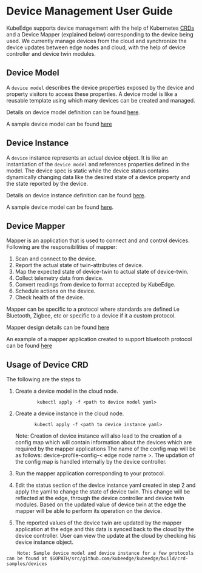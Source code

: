 # Device Management User Guide

KubeEdge supports device management with the help of Kubernetes [CRDs](https://kubernetes.io/docs/concepts/extend-kubernetes/api-extension/custom-resources/#customresourcedefinitions) and a Device Mapper (explained below) corresponding to the device being used.
We currently manage devices from the cloud and synchronize the device updates between edge nodes and cloud, with the help of device controller and device twin modules.


 ## Device Model

A `device model` describes the device properties exposed by the device and property visitors to access these properties. A device model is like a reusable template using which many devices can be created and managed.

Details on device model definition can be found [here](/docs/proposals/device-crd.md#device-model-type-definition).

A sample device model can be found [here](/docs/proposals/device-crd.md#device-model-sample)


## Device Instance

A `device` instance represents an actual device object. It is like an instantiation of the `device model` and references properties defined in the model. The device spec is static while the device status contains dynamically changing data like the desired state of a device property and the state reported by the device.

Details on device instance definition can be found [here](/docs/proposals/device-crd.md#device-instance-type-definition).

A sample device model can be found [here](/docs/proposals/device-crd.md#device-instance-sample).


## Device Mapper

 Mapper is an application that is used to connect and and control devices. Following are the responsibilities of mapper:
 1) Scan and connect to the device.
 2) Report the actual state of twin-attributes of device.
 3) Map the expected state of device-twin to actual state of device-twin.
 4) Collect telemetry data from device.
 5) Convert readings from device to format accepted by KubeEdge.
 6) Schedule actions on the device.
 7) Check health of the device.

 Mapper can be specific to a protocol where standards are defined i.e Bluetooth, Zigbee, etc or specific to a device if it a custom protocol.

 Mapper design details can be found [here](/docs/proposals/mapper-design.md#mapper-design)

 An example of a mapper application created to support bluetooth protocol can be found [here](https://github.com/kubeedge/kubeedge/tree/master/mappers/bluetooth_mapper#bluetooth-mapper)


## Usage of Device CRD

The following are the steps to

1. Create a device model in the cloud node.

    ```shell
            kubectl apply -f <path to device model yaml>
    ```

2. Create a device instance in the cloud node.

    ```shell
           kubectl apply -f <path to device instance yaml>
    ```

    Note: Creation of device instance will also lead to the creation of a config map which will contain information about the devices which are required by the mapper applications
    The name of the config map will be as follows: device-profile-config-< edge node name >. The updation of the config map is handled internally by the device controller.

3. Run the mapper application corresponding to your protocol.

4. Edit the status section of the device instance yaml created in step 2 and apply the yaml to change the state of device twin. This change will be reflected at the edge, through the device controller
 and device twin modules. Based on the updated value of device twin at the edge the mapper will be able to perform its operation on the device.

5. The reported values of the device twin are updated by the mapper application at the edge and this data is synced back to the cloud by the device controller. User can view the update at the cloud by checking his device instance object.

```shel
    Note: Sample device model and device instance for a few protocols can be found at $GOPATH/src/github.com/kubeedge/kubeedge/build/crd-samples/devices
```
